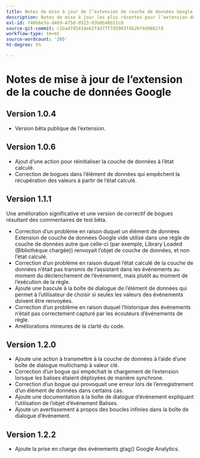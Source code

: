 ```yaml
---
title: Notes de mise à jour de l’extension de couche de données Google
description: Notes de mise à jour les plus récentes pour l’extension de balise de la couche de données Google dans Adobe Experience Platform.
exl-id: 740b6e3a-d469-475d-9523-03b0b48b11c8
source-git-commit: c1bad7d5414e62f4d77f7d5903f4b2bf4d9081f8
workflow-type: tm+mt
source-wordcount: '265'
ht-degree: 5%

---
```


# Notes de mise à jour de l’extension de la couche de données Google

## Version 1.0.4

* Version bêta publique de l’extension.

## Version 1.0.6

* Ajout d’une action pour réinitialiser la couche de données à l’état calculé.
* Correction de bogues dans l’élément de données qui empêchent la récupération des valeurs à partir de l’état calculé.

## Version 1.1.1

Une amélioration significative et une version de correctif de bogues résultant des commentaires de test bêta.

* Correction d’un problème en raison duquel un élément de données Extension de couche de données Google vide utilisé dans une règle de couche de données autre que celle-ci (par exemple, Library Loaded (Bibliothèque chargée)) renvoyait l’objet de couche de données, et non l’état calculé.
* Correction d’un problème en raison duquel l’état calculé de la couche de données n’était pas transmis de l’assistant dans les événements au moment du déclenchement de l’événement, mais plutôt au moment de l’exécution de la règle.
* Ajoute une bascule à la boîte de dialogue de l’élément de données qui permet à l’utilisateur de choisir si seules les valeurs des événements doivent être renvoyées.
* Correction d’un problème en raison duquel l’historique des événements n’était pas correctement capturé par les écouteurs d’événements de règle.
* Améliorations mineures de la clarté du code.

## Version 1.2.0

* Ajoute une action à transmettre à la couche de données à l’aide d’une boîte de dialogue multichamp à valeur clé.
* Correction d’un bogue qui empêchait le chargement de l’extension lorsque les balises étaient déployées de manière synchrone.
* Correction d’un bogue qui provoquait une erreur lors de l’enregistrement d’un élément de données dans certains cas.
* Ajoute une documentation à la boîte de dialogue d’événement expliquant l’utilisation de l’objet d’événement Balises.
* Ajoute un avertissement à propos des boucles infinies dans la boîte de dialogue d’événement.

## Version 1.2.2

* Ajoute la prise en charge des événements gtag() Google Analytics.
